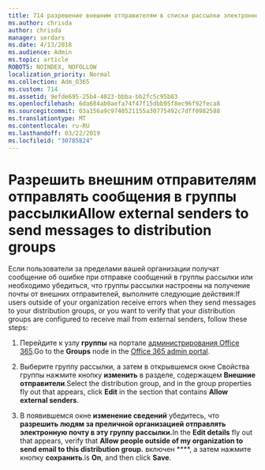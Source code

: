 ```yaml
---
title: 714 разрешение внешним отправителям в списки рассылки электронной почты
ms.author: chrisda
author: chrisda
manager: serdars
ms.date: 4/13/2018
ms.audience: Admin
ms.topic: article
ROBOTS: NOINDEX, NOFOLLOW
localization_priority: Normal
ms.collection: Adm_O365
ms.custom: 714
ms.assetid: 9efde695-25b4-4023-bbba-bb2fc5c95b83
ms.openlocfilehash: 6da684ab0aefa74f47f15dbb95f8ec96f92feca8
ms.sourcegitcommit: 03a156a9c9740521155a30775492c7dff0982588
ms.translationtype: MT
ms.contentlocale: ru-RU
ms.lasthandoff: 03/22/2019
ms.locfileid: "30785824"
---
```

# <a name="allow-external-senders-to-send-messages-to-distribution-groups"></a><span data-ttu-id="86f51-102">Разрешить внешним отправителям отправлять сообщения в группы рассылки</span><span class="sxs-lookup"><span data-stu-id="86f51-102">Allow external senders to send messages to distribution groups</span></span>

<span data-ttu-id="86f51-103">Если пользователи за пределами вашей организации получат сообщение об ошибке при отправке сообщений в группы рассылки или необходимо убедиться, что группы рассылки настроены на получение почты от внешних отправителей, выполните следующие действия:</span><span class="sxs-lookup"><span data-stu-id="86f51-103">If users outside of your organization receive errors when they send messages to your distribution groups, or you want to verify that your distribution groups are configured to receive mail from external senders, follow these steps:</span></span>
  
1. <span data-ttu-id="86f51-104">Перейдите к узлу **группы** на портале [администрирования Office 365](https://portal.office.com/adminportal/home#/groups).</span><span class="sxs-lookup"><span data-stu-id="86f51-104">Go to the **Groups** node in the [Office 365 admin portal](https://portal.office.com/adminportal/home#/groups).</span></span>
    
2. <span data-ttu-id="86f51-105">Выберите группу рассылки, а затем в открывшемся окне Свойства группы нажмите кнопку **изменить** в разделе, содержащем **Внешние отправители**.</span><span class="sxs-lookup"><span data-stu-id="86f51-105">Select the distribution group, and in the group properties fly out that appears, click **Edit** in the section that contains **Allow external senders**.</span></span>
    
3. <span data-ttu-id="86f51-106">В появившемся окне **изменение сведений** убедитесь, что **разрешить людям за преличной организацией отправлять электронную почту в эту группу рассылки.**</span><span class="sxs-lookup"><span data-stu-id="86f51-106">In the **Edit details** fly out that appears, verify that **Allow people outside of my organization to send email to this distribution group.**</span></span> <span data-ttu-id="86f51-107">включен \*\*\*\*, а затем нажмите кнопку **сохранить**.</span><span class="sxs-lookup"><span data-stu-id="86f51-107">is **On**, and then click **Save**.</span></span>
    

